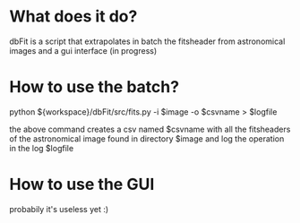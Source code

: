 # What does it do?
dbFit is a script that extrapolates in batch the fitsheader from astronomical images and a gui interface (in progress)

# How to use the batch?
python ${workspace}/dbFit/src/fits.py -i $image -o $csvname > $logfile

the above command creates a csv named $csvname with all the fitsheaders of the astronomical image found in directory $image
and log the operation in the log $logfile

# How to use the GUI
probabily it's useless yet :)

